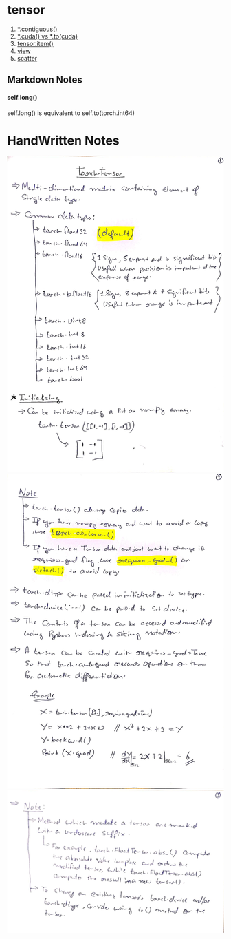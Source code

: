 # tensor
1. [*.contiguous()](./*.contiguous()/index.md)
2. [*.cuda() vs *.to(cuda)](./*.cuda()%20vs%20*.to(cuda)/index.md)
3. [tensor.item()](./tensor.item()/index.md)
4. [view](./view/index.md)
5. [scatter](./scatter/index.md)

## Markdown Notes
#### self.long()
self.long() is equivalent to self.to(torch.int64)

# HandWritten Notes
<p align="center">
<img src="./1.jpg" alt="Page 1"/>
<img src="./2.jpg" alt="Page 2"/>
<img src="./3.jpg" alt="Page 3"/>
<p\>
